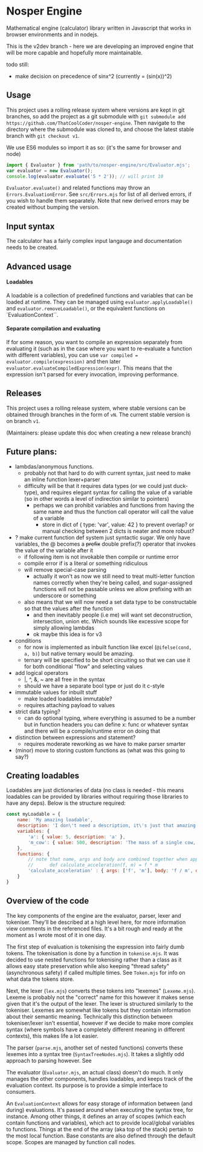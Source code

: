 # Nosper Engine

Mathematical engine (calculator) library written in Javascript that works in browser environments and in nodejs.

This is the v2dev branch - here we are developing an improved engine that will be more capable and hopefully more maintainable.

todo still:
- make decision on precedence of sinx^2 (currently = (sin(x))^2)

## Usage

This project uses a rolling release system where versions are kept in git branches, so add the project as a git submodule with `git submodule add https://github.com/ThatCoolCoder/nosper-engine`. Then navigate to the directory where the submodule was cloned to, and choose the latest stable branch with `git checkout v1`. 

We use ES6 modules so import it as so: (it's the same for browser and node)

```javascript
import { Evaluator } from 'path/to/nosper-engine/src/Evaluator.mjs';
var evaluator = new Evaluator();
console.log(evaluator.evaluate('5 * 2')); // will print 10
```

`Evaluator.evaluate()` and related functions may throw an `Errors.EvaluationError`. See `src/Errors.mjs` for list of all derived errors, if you wish to handle them separately. Note that new derived errors may be created without bumping the version.

## Input syntax

The calculator has a fairly complex input langauge and documentation needs to be created. 

## Advanced usage

#### Loadables

A loadable is a collection of predefined functions and variables that can be loaded at runtime. They can be managed using `evaluator.applyLoadable()` and `evaluator.removeLoadable()`, or the equivalent functions on `EvaluationContext``.

#### Separate compilation and evaluating

If for some reason, you want to compile an expression separately from evaluating it (such as in the case where you want to re-evaluate a function with different variables), you can use `var compiled = evaluator.compile(expression)` and then later `evaluator.evaluateCompiledExpression(expr)`. This means that the expression isn't parsed for every invocation, improving performance.

## Releases

This project uses a rolling release system, where stable versions can be obtained through branches in the form of `vN`. The current stable version is on branch `v1`.

(Maintainers: please update this doc when creating a new release branch)

## Future plans:
- lambdas/anonymous functions. 
    - probably not that hard to do with current syntax, just need to make an inline function lexer+parser
    - difficulty will be that it requires data types (or we could just duck-type), and requires elegant syntax for calling the value of a variable (so in other words a level of indirection similar to pointers)
        - perhaps we can prohibit variables and functions from having the same name and thus the function call operator will call the value of a variable
            - store in dict of { type: 'var', value: 42 } to prevent overlap? or manual checking between 2 dicts is neater and more robust?
- ? make current function def system just syntactic sugar. We only have variables, the @ becomes a ~~prefix~~ double prefix(?) operator that invokes the value of the variable after it
    - if following item is not invokable then compile or runtime error
    - compile error if is a literal or something ridiculous
    - will remove special-case parsing
        - actually it won't as now we still need to treat multi-letter function names correctly when they're being called, and sugar-assigned functions will not be passable unless we allow prefixing with an underscore or something
    - also means that we will now need a set data type to be constructable so that the values after the function
        - and then inevitably people (i.e me) will want set deconstruction, intersection, union etc. Which sounds like excessive scope for simply allowing lambdas
        - ok maybe this idea is for v3
- conditions
    - for now is implemented as inbuilt function like excel (`@ifelse(cond, a, b)`) but native ternary would be amazing.
    - ternary will be specified to be short circuiting so that we can use it for both conditional "flow" and selecting values
- add logical operators
    - |, ^, &, ~ are all free in the syntax
    - should we have a separate bool type or just do it c-style
- immutable values for inbuilt stuff
    - make loaded loadables immutable?
    - requires attaching payload to values
- strict data typing?
    - can do optional typing, where everything is assumed to be a number but in function headers you can define x: func or whatever syntax and there will be a compile/runtime error on doing that
- distinction between expressions and statement?
    - requires moderate reworking as we have to make parser smarter
- (minor) move to storing custom functions as (what was this going to say?)

## Creating loadables

Loadables are just dictionaries of data (no class is needed - this means loadables can be provided by libraries without requiring those libraries to have any deps). Below is the structure required:
```js
const myLoadable = {
    name: 'My amazing loadable',
    description: 'I don\'t need a description, it\'s just that amazing',
    variables: {
        'a': { value: 5, description: 'a' },
        'm_cow': { value: 500, description: 'The mass of a single cow, in kilograms' },
    },
    functions: {
        // note that name, args and body are combined together when applying, so the end result would be equivalent to:
        //      def calculate_acceleration(f, m) = f * m
        'calculate_acceleration' : { args: ['f', 'm'], body: 'f / m', description: 'Calculate acceleration of an object when a force is applied' } 
    }
}
``` 

## Overview of the code

The key components of the engine are the evaluator, parser, lexer and tokeniser. They'll be described at a high level here, for more information view comments in the referenced files. It's a bit rough and ready at the moment as I wrote most of it in one day.

The first step of evaluation is tokenising the expression into fairly dumb tokens. The tokenisation is done by a function in `tokenise.mjs`. It was decided to use nested functions for tokenising rather than a class as it allows easy state preservation while also keeping "thread safety" (asynchronous safety) if called multiple times. See `Token.mjs` for info on what data the tokens store.

Next, the lexer (`lex.mjs`) converts these tokens into "lexemes" (`Lexeme.mjs`). Lexeme is probably not the "correct" name for this however it makes sense given that it's the output of the lexer. The lexer is structured similarly to the tokeniser. Lexemes are somewhat like tokens but they contain information about their semantic meaning. Technically this distinction between tokeniser/lexer isn't essential, however if we decide to make more complex syntax (where symbols have a completely different meaning in different contexts), this makes life a lot easier.

The parser (`parse.mjs`, another set of nested functions) converts these lexemes into a syntax tree (`SyntaxTreeNodes.mjs`). It takes a slightly odd approach to parsing however. See

The evaluator (`Evaluator.mjs`, an actual class) doesn't do much. It only manages the other components, handles loadables, and keeps track of the evaluation context. Its purpose is to provide a simple interface to consumers.

An `EvaluationContext` allows for easy storage of information between (and during) evaluations. It's passed around when executing the syntax tree, for instance. Among other things, it defines an array of scopes (which each contain functions and variables), which act to provide local/global variables to functions. Things at the end of the array (aka top of the stack) pertain to the most local function. Base constants are also defined through the default scope. Scopes are managed by function call nodes.